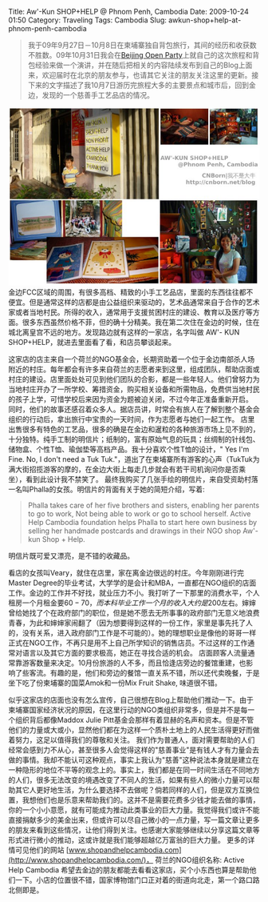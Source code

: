 Title: Aw&#039;-Kun SHOP+HELP @ Phnom Penh, Cambodia
Date: 2009-10-24 01:50
Category: Traveling
Tags: Cambodia
Slug: awkun-shop+help-at-phnom-penh-cambodia

>我于09年9月27日－10月8日在柬埔寨独自背包旅行，其间的经历和收获数不胜数。09年10月31日我会在[Beijing Open Party](http://www.beijing-open-party.org/)上就自己的这次旅程和背包经验来做一个演讲，并在随后把相关的内容陆续发布到自己的Blog上面来，欢迎届时在北京的朋友参与，也请其它关注的朋友关注这里的更新。接下来的文字描述了我10月7日游历完旅程大多的主要景点和城市后，回到金边，发现的一个慈善手工艺品店的情况。

![Aw'-KUN SHOP+HELP @Phnom Penh, Cambodia](/images/travel/cambodia/5-AWKUN_SHOPHELP.jpg)
金边FCC区域的周围，有很多高档、精致的小手工艺品店，里面的东西往往都不便宜。但是通常这样的店都是由公益组织来驱动的，艺术品通常来自于合作的艺术家或者当地村民。所得的收入，通常用于支援贫困村庄的建设、教育以及医疗等方面。很多东西虽然价格不菲，但的确十分精美。我在第二次住在金边的时候，住在城北离皇宫不远的地方。发现路边就有这样的一家店，名字叫做
AW'- KUN SHOP+HELP，就进去里面看了看，和店员攀谈起来。

这家店的店主来自一个荷兰的NGO基金会，长期资助着一个位于金边南部杀人场附近的村庄。每年都会有许多来自荷兰的志愿者来到这里，组成团队，帮助店面或村庄的建设。店里面处处可见到他们团队的合影，都是一些年轻人。他们曾努力为当地村庄开办了一所学校、筹措资金，购买相关设备和所需物品，免费供当地村民的孩子上学，可惜学校后来因为资金为题被迫关闭，不过今年正准备重新开启。
同时，他们的故事还感召着众多人。据店员讲，时常会有旅人在了解到整个基金会组织的行动后，拿出旅行中宝贵的一天时间，作为志愿者与她们一起工作。
店里出售很多有特色的工艺品，很多的确是在金边和暹粒的各种旅游市场上见不到的，十分独特。纯手工制的明信片；纸制的，富有原始气息的玩具；丝绸制的针线包、储物盒、个性T恤、瑜伽垫等高档产品。我十分喜欢个性T恤的设计，"
Yes I'm Fine. No, I don't need a Tuk
Tuk."，道出了在柬埔寨所有游客的心声（TukTuk为满大街招揽游客的摩的，在金边大街上每走几步就会有若干司机询问你是否乘坐），看到此设计我不禁笑了。
最终我购买了几张手绘的明信片，来自受资助村落一名叫Phalla的女孩。明信片的背面有关于她的简短介绍，写着:

> Phalla takes care of her five brothers and sisters, enabling her parents to go to work, Not being able to work or go to school herself. Active Help Cambodia foundation helps Phalla to start here own business by selling her handmade postcards and drawings in their NGO shop Aw'-kun Shop + Help.

明信片既可爱又漂亮，是不错的收藏品。

看店的女孩叫Veary，就住在店里，家在离金边很远的村庄。今年刚刚进行完Master
Degree的毕业考试，大学学的是会计和MBA，一直都在NGO组织的店面工作。金边的工作并不好找，就业压力不小。我打听了一下那里的消费水平，个人租房一个月租金要$60-70，而本科毕业工作一个月的收入大约是$200左右。婶婶曾给她找了个在政府部门的职位，但是她不愿去无所事事的政府部门无意义地浪费青春，为此和婶婶家闹翻了（因为想要得到这样的一份工作，家里是事先托了人的，没有关系，进入政府部门工作是不可能的）。她的理想职业是像他的哥哥一样正式在NGO工作，不再只是用不上自己所学知识的销售店员。不过这样的工作通常对语言以及其它方面的要求极高，她正在寻找合适的机会。
店面顾客人流量通常靠游客数量来决定。10月份旅游的人不多，而且恰逢店旁边的餐馆重建，也影响了些客流。有趣的是，他们和旁边的餐馆一直关系不错，所以还代卖晚餐，于是坐下吃了份柬埔寨的国菜Amok和一份Mix
Fruit Shake, 味道很不错。

似乎这家店的店面也没有怎么宣传，自己很想在Blog上帮助他们推动一下。由于柬埔寨国家经济状况的原因，在这里行动的NGO类组织非常多，但是并不是每一个组织背后都像Maddox
Julie
Pitt基金会那样有着显赫的名声和资本。但是不管他们的力量或大或小，显然他们都在为这样一个质朴土地上的人民生活得更好而做着努力，这足以值得我们的尊敬和关注。
我们作为普通人，面对需要帮助的人们经常会感到力不从心，甚至很多人会觉得这样的"慈善事业"是有钱人才有力量会去做的事情。我却不能认可这种观点，事实上我认为"慈善"这种说法本身就是建立在一种隐形的地位不平等的观念上的。事实上，我们都是在同一时间生活在不同地方的人们，很多无法改变的境遇改变了不同人的生活，如果有些人的微小力量可以帮助其它人更好地生活，为什么要选择不去做呢？倘若同样的人们，但是双方互换位置，我想他们也是乐意来帮助我们的。这并不是需要花费多少钱才能去做的事情，你的一个小小意愿，就有可能成为推动此类事业的巨大力量。我觉得我们或许不能直接捐献多少的美金出来，但或许可以尽自己微小的一点力量，写一篇文章让更多的朋友来看到这些情况，让他们得到关注。也感谢大家能够继续以分享这篇文章等形式进行微小的推动，这或许就是我们能够超越亿万富翁的巨大力量。
更多的详情可见他们的网站 [www.shopandhelpcambodia.com](http://www.shopandhelpcambodia.com/)， 荷兰的NGO组织名称: Active Help
Cambodia
希望去金边的朋友都能去看看这家店，买个小东西也算是帮助他们一下。小店的位置很不错，国家博物馆门口正对着的街道向北走，第一个路口路北侧即是。